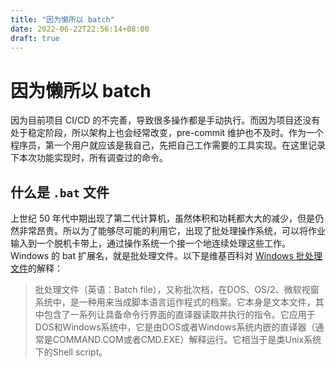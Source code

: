 ```yaml
---
title: "因为懒所以 batch"
date: 2022-06-22T22:56:14+08:00
draft: true
---
```


# 因为懒所以 batch
因为目前项目 CI/CD 的不完善，导致很多操作都是手动执行。而因为项目还没有处于稳定阶段，所以架构上也会经常改变，pre-commit 维护也不及时。作为一个程序员，第一个用户就应该是我自己，先把自己工作需要的工具实现。在这里记录下本次功能实现时，所有调查过的命令。

## 什么是 `.bat` 文件
上世纪 50 年代中期出现了第二代计算机，虽然体积和功耗都大大的减少，但是仍然非常昂贵。所以为了能够尽可能的利用它，出现了批处理操作系统，可以将作业输入到一个脱机卡带上，通过操作系统一个接一个地连续处理这些工作。
Windows 的 bat 扩展名，就是批处理文件。以下是维基百科对 [Windows 批处理文件](https://zh.m.wikipedia.org/zh-hans/%E6%89%B9%E6%AC%A1%E6%AA%94)的解释：
> 批处理文件（英语：Batch file），又称批次档，在DOS、OS/2、微软视窗系统中，是一种用来当成脚本语言运作程式的档案。它本身是文本文件，其中包含了一系列让具备命令行界面的直译器读取并执行的指令。它应用于DOS和Windows系统中，它是由DOS或者Windows系统内嵌的直译器（通常是COMMAND.COM或者CMD.EXE）解释运行。它相当于是类Unix系统下的Shell script。

## 